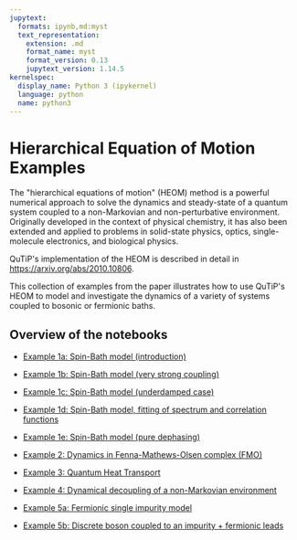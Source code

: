 ```yaml
---
jupytext:
  formats: ipynb,md:myst
  text_representation:
    extension: .md
    format_name: myst
    format_version: 0.13
    jupytext_version: 1.14.5
kernelspec:
  display_name: Python 3 (ipykernel)
  language: python
  name: python3
---
```


# Hierarchical Equation of Motion Examples

The "hierarchical equations of motion" (HEOM) method is a powerful numerical approach to solve the dynamics and steady-state of a quantum system coupled to a non-Markovian and non-perturbative environment. Originally developed in the context of physical chemistry, it has also been extended and applied to problems in solid-state physics, optics, single-molecule electronics, and biological physics.

QuTiP's implementation of the HEOM is described in detail in https://arxiv.org/abs/2010.10806.

This collection of examples from the paper illustrates how to use QuTiP's HEOM to model and investigate the dynamics of a variety of systems coupled to bosonic or fermionic baths.

## Overview of the notebooks

<!-- markdown-link-check-disable -->

* [Example 1a: Spin-Bath model (introduction)](./heom-1a-spin-bath-model-basic.ipynb)

* [Example 1b: Spin-Bath model (very strong coupling)](./heom-1b-spin-bath-model-very-strong-coupling.ipynb)

* [Example 1c: Spin-Bath model (underdamped case)](./heom-1c-spin-bath-model-underdamped-sd.ipynb)

* [Example 1d: Spin-Bath model, fitting of spectrum and correlation functions](./heom-1d-spin-bath-model-ohmic-fitting.ipynb)

* [Example 1e: Spin-Bath model (pure dephasing)](./heom-1e-spin-bath-model-pure-dephasing.ipynb)

* [Example 2: Dynamics in Fenna-Mathews-Olsen complex (FMO)](./heom-2-fmo-example.ipynb)

* [Example 3: Quantum Heat Transport](./heom-3-quantum-heat-transport.ipynb)

* [Example 4: Dynamical decoupling of a non-Markovian environment](./heom-4-dynamical-decoupling.ipynb)

* [Example 5a: Fermionic single impurity model](./heom-5a-fermions-single-impurity-model.ipynb)

* [Example 5b: Discrete boson coupled to an impurity + fermionic leads](./heom-5b-fermions-discrete-boson-model.ipynb)

<!-- markdown-link-check-enable -->
